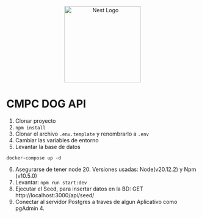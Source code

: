 <p align="center">
  <a href="http://nestjs.com/" target="blank"><img src="https://nestjs.com/img/logo-small.svg" width="200" alt="Nest Logo" /></a>
</p>


# CMPC DOG API

1. Clonar proyecto
2. ```npm install```
3. Clonar el archivo ```.env.template``` y renombrarlo a ```.env```
4. Cambiar las variables de entorno
5. Levantar la base de datos
```
docker-compose up -d
```
6. Asegurarse de tener node 20. Versiones usadas:  Node(v20.12.2) y Npm (v10.5.0)
6. Levantar: ```npm run start:dev```
7. Ejecutar el Seed, para insertar datos en la BD: GET http://localhost:3000/api/seed/
8. Conectar al servidor Postgres a traves de algun Aplicativo como pgAdmin 4.
